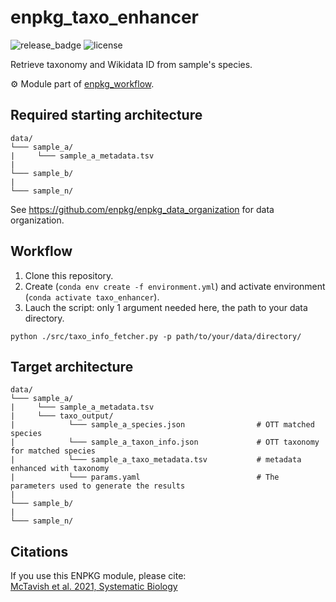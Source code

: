 # enpkg_taxo_enhancer

![release_badge](https://img.shields.io/github/v/release/enpkg/enpkg_taxo_enhancer)
![license](https://img.shields.io/github/license/enpkg/enpkg_taxo_enhancer)

Retrieve taxonomy and Wikidata ID from sample's species.  

⚙️ Module part of [enpkg_workflow](https://github.com/enpkg/enpkg_workflow).  

## Required starting architecture

```
data/
└─── sample_a/
|     └─── sample_a_metadata.tsv
|
└─── sample_b/
|
└─── sample_n/
```
See https://github.com/enpkg/enpkg_data_organization for data organization.

## Workflow

1. Clone this repository.
2. Create (<code>conda env create -f environment.yml</code>) and activate environment (<code>conda activate taxo_enhancer</code>).
3. Lauch the script: only 1 argument needed here, the path to your data directory.

```console
python ./src/taxo_info_fetcher.py -p path/to/your/data/directory/
```

## Target architecture

```
data/
└─── sample_a/
|     └─── sample_a_metadata.tsv 
|     └─── taxo_output/
|            └─── sample_a_species.json                # OTT matched species
|            └─── sample_a_taxon_info.json             # OTT taxonomy for matched species
|            └─── sample_a_taxo_metadata.tsv           # metadata enhanced with taxonomy
|            └─── params.yaml                          # The parameters used to generate the results
|
└─── sample_b/
|
└─── sample_n/
```

## Citations
If you use this ENPKG module, please cite:    
[McTavish et al. 2021, Systematic Biology](https://academic.oup.com/sysbio/article/70/6/1295/6273200)
